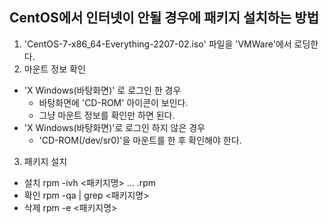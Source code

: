 ## CentOS에서 인터넷이 안될 경우에 패키지 설치하는 방법

1. 'CentOS-7-x86_64-Everything-2207-02.iso' 파일을 'VMWare'에서 로딩한다.
2. 마운트 정보 확인
-  'X Windows(바탕화면)' 로 로그인 한 경우
    -  바탕화면에 'CD-ROM' 아이콘이 보인다.
    - 그냥 마운트 정보를 확인만 하면 된다.
- 'X Windows(바탕화면)'로 로그인 하지 않은 경우
    - 'CD-ROM(/dev/sr0)'을 마운트를 한 후 확인해야 한다.

3. 패키지 설치

- 설치 rpm -ivh <패키지명> ... .rpm
- 확인 rpm -qa | grep <패키지명>
- 삭제 rpm -e <패키지명>
